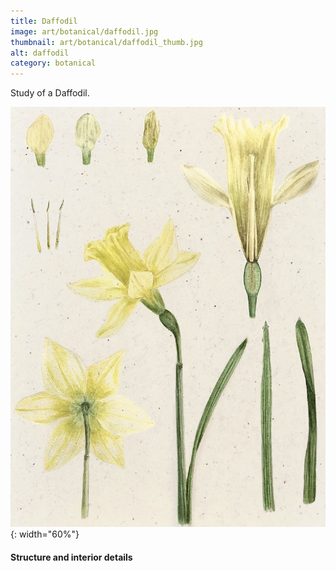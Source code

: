 ```yaml
---
title: Daffodil
image: art/botanical/daffodil.jpg
thumbnail: art/botanical/daffodil_thumb.jpg
alt: daffodil
category: botanical
---
```


Study of a Daffodil.

![daffodil](./assets/img/art/botanical/daffodil_structure.jpg){: width="60%"}

#### Structure and interior details
